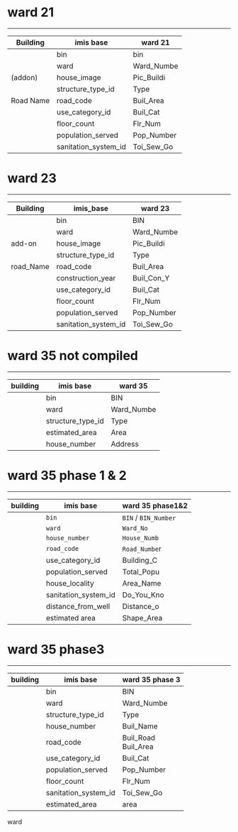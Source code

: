# ward 21

---

| Building  | imis base            | ward 21    |
| --------- | -------------------- | ---------- |
|           | bin                  | bin        |
|           | ward                 | Ward_Numbe |
| (addon)   | house_image          | Pic_Buildi |
|           | structure_type_id    | Type       |
| Road Name | road_code            | Buil_Area  |
|           | use_category_id      | Buil_Cat   |
|           | floor_count          | Flr_Num    |
|           | population_served    | Pop_Number |
|           | sanitation_system_id | Toi_Sew_Go |

# ward 23

---

| Building  | imis_base            | ward 23    |
| --------- | -------------------- | ---------- |
|           | bin                  | BIN        |
|           | ward                 | Ward_Numbe |
| add-on    | house_image          | Pic_Buildi |
|           | structure_type_id    | Type       |
| road_Name | road_code            | Buil_Area  |
|           | construction_year    | Buil_Con_Y |
|           | use_category_id      | Buil_Cat   |
|           | floor_count          | Flr_Num    |
|           | population_served    | Pop_Number |
|           | sanitation_system_id | Toi_Sew_Go |

# ward 35 not compiled

---

| building | imis base         | ward 35    |
| -------- | ----------------- | ---------- |
|          | bin               | BIN        |
|          | ward              | Ward_Numbe |
|          | structure_type_id | Type       |
|          | estimated_area    | Area       |
|          | house_number      | Address    |

# ward 35 phase 1 & 2

---

| building | imis base            | ward 35 phase1&2         |
| -------- | -------------------- | ------------------------ |
|          | `bin`              | `BIN` / `BIN_Number` |
|          | `ward`             | `Ward_No`              |
|          | `house_number`     | `House_Numb`           |
|          | `road_code`        | `Road_Numbe`r          |
|          | use_category_id      | Building_C               |
|          | population_served    | Total_Popu               |
|          | house_locality       | Area_Name                |
|          | sanitation_system_id | Do_You_Kno               |
|          | distance_from_well   | Distance_o               |
|          | estimated area       | Shape_Area               |

# ward 35 phase3

---

| building | imis base            | ward 35 phase 3          |
| -------- | -------------------- | ------------------------ |
|          | bin                  | BIN                      |
|          | ward                 | Ward_Numbe               |
|          | structure_type_id    | Type                     |
|          | house_number         | Buil_Name                |
|          | road_code            | Buil_Road<br />Buil_Area |
|          | use_category_id      | Buil_Cat                 |
|          | population_served    | Pop_Number               |
|          | floor_count          | Flr_Num                  |
|          | sanitation_system_id | Toi_Sew_Go               |
|          | estimated_area       | area                     |

ward
